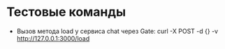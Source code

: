 # Тестовые команды

- Вызов метода load у сервиса chat через Gate:
curl -X POST -d {} -v http://127.0.0.1:3000/load

